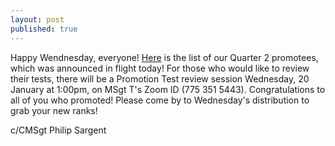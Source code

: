 ```yaml
---
layout: post
published: true
---
```

Happy Wendnesday, everyone!
[Here](https://docs.google.com/document/d/1pXx47V4btdScdLdslEtBqwqzgru7IqbdWl5IdpzI5CE/edit?fbclid=IwAR2YVn7Fw_JwHXPib7KnwZrjx7SXqaDnfQbdFXZr4YqUW-UxIn6Kecynmaw) is the list of our Quarter 2 promotees, which was announced in flight today!
For those who would like to review their tests, there will be a Promotion Test review session Wednesday, 20 January at 1:00pm, on MSgt T's Zoom ID (775 351 5443).
Congratulations to all of you who promoted! Please come by to Wednesday's distribution to grab your new ranks!


c/CMSgt Philip Sargent
